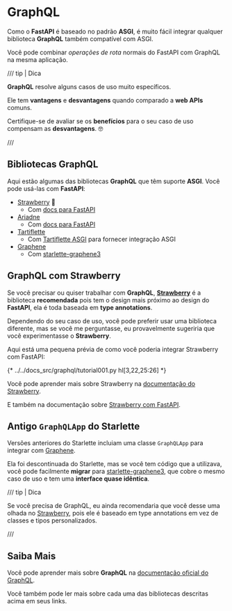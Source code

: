 # GraphQL

Como o **FastAPI** é baseado no padrão **ASGI**, é muito fácil integrar qualquer biblioteca **GraphQL** também compatível com ASGI.

Você pode combinar *operações de rota* normais do FastAPI com GraphQL na mesma aplicação.

/// tip | Dica

**GraphQL** resolve alguns casos de uso muito específicos.

Ele tem **vantagens** e **desvantagens** quando comparado a **web APIs** comuns.

Certifique-se de avaliar se os **benefícios** para o seu caso de uso compensam as **desvantagens**. 🤓

///

## Bibliotecas GraphQL

Aqui estão algumas das bibliotecas **GraphQL** que têm suporte **ASGI**. Você pode usá-las com **FastAPI**:

* <a href="https://strawberry.rocks/" class="external-link" target="_blank">Strawberry</a> 🍓
    * Com <a href="https://strawberry.rocks/docs/integrations/fastapi" class="external-link" target="_blank">docs para FastAPI</a>
* <a href="https://ariadnegraphql.org/" class="external-link" target="_blank">Ariadne</a>
    * Com <a href="https://ariadnegraphql.org/docs/fastapi-integration" class="external-link" target="_blank">docs para FastAPI</a>
* <a href="https://tartiflette.io/" class="external-link" target="_blank">Tartiflette</a>
    * Com <a href="https://tartiflette.github.io/tartiflette-asgi/" class="external-link" target="_blank">Tartiflette ASGI</a> para fornecer integração ASGI
* <a href="https://graphene-python.org/" class="external-link" target="_blank">Graphene</a>
    * Com <a href="https://github.com/ciscorn/starlette-graphene3" class="external-link" target="_blank">starlette-graphene3</a>

## GraphQL com Strawberry

Se você precisar ou quiser trabalhar com **GraphQL**, <a href="https://strawberry.rocks/" class="external-link" target="_blank">**Strawberry**</a> é a biblioteca **recomendada** pois tem o design mais próximo ao design do **FastAPI**, ela é toda baseada em **type annotations**.

Dependendo do seu caso de uso, você pode preferir usar uma biblioteca diferente, mas se você me perguntasse, eu provavelmente sugeriria que você experimentasse o **Strawberry**.

Aqui está uma pequena prévia de como você poderia integrar Strawberry com FastAPI:

{* ../../docs_src/graphql/tutorial001.py hl[3,22,25:26] *}

Você pode aprender mais sobre Strawberry na <a href="https://strawberry.rocks/" class="external-link" target="_blank">documentação do Strawberry</a>.

E também na documentação sobre <a href="https://strawberry.rocks/docs/integrations/fastapi" class="external-link" target="_blank">Strawberry com FastAPI</a>.

## Antigo `GraphQLApp` do Starlette

Versões anteriores do Starlette incluiam uma classe `GraphQLApp` para integrar com <a href="https://graphene-python.org/" class="external-link" target="_blank">Graphene</a>.

Ela foi descontinuada do Starlette, mas se você tem código que a utilizava, você pode facilmente **migrar** para <a href="https://github.com/ciscorn/starlette-graphene3" class="external-link" target="_blank">starlette-graphene3</a>, que cobre o mesmo caso de uso e tem uma **interface quase idêntica**.

/// tip | Dica

Se você precisa de GraphQL, eu ainda recomendaria que você desse uma olhada no <a href="https://strawberry.rocks/" class="external-link" target="_blank">Strawberry</a>, pois ele é baseado em type annotations em vez de classes e tipos personalizados.

///

## Saiba Mais

Você pode aprender mais sobre **GraphQL** na <a href="https://graphql.org/" class="external-link" target="_blank">documentação oficial do GraphQL</a>.

Você também pode ler mais sobre cada uma das bibliotecas descritas acima em seus links.
